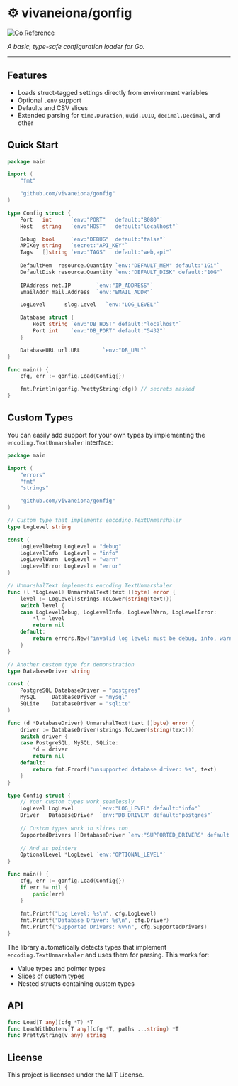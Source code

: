 # ⚙︎ vivaneiona/gonfig

[![Go Reference](https://pkg.go.dev/badge/github.com/vivaneiona/gonfig.svg)](https://pkg.go.dev/github.com/vivaneiona/gonfig)

*A basic, type-safe configuration loader for Go.*


---

## Features

- Loads struct-tagged settings directly from environment variables
- Optional `.env` support
- Defaults and CSV slices
- Extended parsing for `time.Duration`, `uuid.UUID`, `decimal.Decimal`, and other 

## Quick Start

```go
package main

import (
	"fmt"

	"github.com/vivaneiona/gonfig"
)

type Config struct {
	Port   int      `env:"PORT"   default:"8080"`
	Host   string   `env:"HOST"   default:"localhost"`

	Debug  bool     `env:"DEBUG"  default:"false"`
	APIKey string   `secret:"API_KEY"`
	Tags   []string `env:"TAGS"   default:"web,api"`
    
    DefaultMem  resource.Quantity `env:"DEFAULT_MEM" default:"1Gi"`
	DefaultDisk resource.Quantity `env:"DEFAULT_DISK" default:"10G"` 
    
    IPAddress net.IP        `env:"IP_ADDRESS"`
	EmailAddr mail.Address  `env:"EMAIL_ADDR"`

    LogLevel      slog.Level   `env:"LOG_LEVEL"`

    Database struct {
        Host string `env:"DB_HOST" default:"localhost"`
        Port int    `env:"DB_PORT" default:"5432"`
    }

    DatabaseURL url.URL       `env:"DB_URL"`
}

func main() {
	cfg, err := gonfig.Load(Config{})

	fmt.Println(gonfig.PrettyString(cfg)) // secrets masked
}
```

## Custom Types

You can easily add support for your own types by implementing the `encoding.TextUnmarshaler` interface:

```go
package main

import (
	"errors"
	"fmt"
	"strings"

	"github.com/vivaneiona/gonfig"
)

// Custom type that implements encoding.TextUnmarshaler
type LogLevel string

const (
	LogLevelDebug LogLevel = "debug"
	LogLevelInfo  LogLevel = "info"
	LogLevelWarn  LogLevel = "warn"
	LogLevelError LogLevel = "error"
)

// UnmarshalText implements encoding.TextUnmarshaler
func (l *LogLevel) UnmarshalText(text []byte) error {
	level := LogLevel(strings.ToLower(string(text)))
	switch level {
	case LogLevelDebug, LogLevelInfo, LogLevelWarn, LogLevelError:
		*l = level
		return nil
	default:
		return errors.New("invalid log level: must be debug, info, warn, or error")
	}
}

// Another custom type for demonstration
type DatabaseDriver string

const (
	PostgreSQL DatabaseDriver = "postgres"
	MySQL     DatabaseDriver = "mysql"
	SQLite    DatabaseDriver = "sqlite"
)

func (d *DatabaseDriver) UnmarshalText(text []byte) error {
	driver := DatabaseDriver(strings.ToLower(string(text)))
	switch driver {
	case PostgreSQL, MySQL, SQLite:
		*d = driver
		return nil
	default:
		return fmt.Errorf("unsupported database driver: %s", text)
	}
}

type Config struct {
	// Your custom types work seamlessly
	LogLevel LogLevel        `env:"LOG_LEVEL" default:"info"`
	Driver   DatabaseDriver  `env:"DB_DRIVER" default:"postgres"`
	
	// Custom types work in slices too
	SupportedDrivers []DatabaseDriver `env:"SUPPORTED_DRIVERS" default:"postgres,mysql"`
	
	// And as pointers
	OptionalLevel *LogLevel `env:"OPTIONAL_LEVEL"`
}

func main() {
	cfg, err := gonfig.Load(Config{})
	if err != nil {
		panic(err)
	}
	
	fmt.Printf("Log Level: %s\n", cfg.LogLevel)
	fmt.Printf("Database Driver: %s\n", cfg.Driver)
	fmt.Printf("Supported Drivers: %v\n", cfg.SupportedDrivers)
}
```

The library automatically detects types that implement `encoding.TextUnmarshaler` and uses them for parsing. This works for:
- Value types and pointer types
- Slices of custom types
- Nested structs containing custom types

## API

```go
func Load[T any](cfg *T) *T
func LoadWithDotenv[T any](cfg *T, paths ...string) *T
func PrettyString(v any) string
```

## License

This project is licensed under the MIT License.